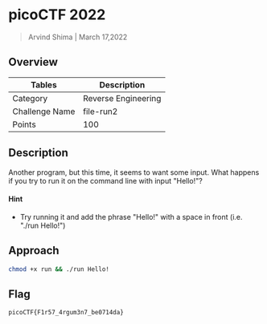 # picoCTF 2022

> Arvind Shima | March 17,2022

## Overview

| Tables | Description |
| ------ | ----------- |
| Category | Reverse Engineering |
| Challenge Name | file-run2 |
| Points | 100 |

## Description

Another program, but this time, it seems to want some input. What happens if you try to run it on the command line with input "Hello!"?

#### Hint

- Try running it and add the phrase "Hello!" with a space in front (i.e. "./run Hello!")

## Approach

```bash
chmod +x run && ./run Hello!
```

## Flag

```
picoCTF{F1r57_4rgum3n7_be0714da}
```
